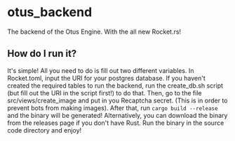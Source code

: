 # otus_backend
The backend of the Otus Engine. With the all new Rocket.rs!

## How do I run it?
It's simple! All you need to do is fill out two different variables.
In Rocket.toml, input the URI for your postgres database. If you haven't created the required tables to run the backend, run the create_db.sh script (but fill out the URI in the script first!) to do that. Then, go to the file src/views/create_image and put in you Recaptcha secret. (This is in order to prevent bots from making images). After that, run `cargo build --release` and the binary will be generated! Alternatively, you can download the binary from the releases page if you don't have Rust. Run the binary in the source code directory and enjoy!

